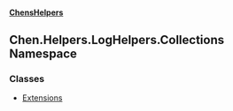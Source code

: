 
#### [ChensHelpers](./index 'index')

## Chen.Helpers.LogHelpers.Collections Namespace

### Classes
- [Extensions](./Chen-Helpers-LogHelpers-Collections-Extensions 'Chen.Helpers.LogHelpers.Collections.Extensions')
